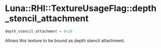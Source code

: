 # Luna::RHI::TextureUsageFlag::depth_stencil_attachment

```c++
depth_stencil_attachment = 0x20
```

Allows this texture to be bound as depth stencil attachment. 

